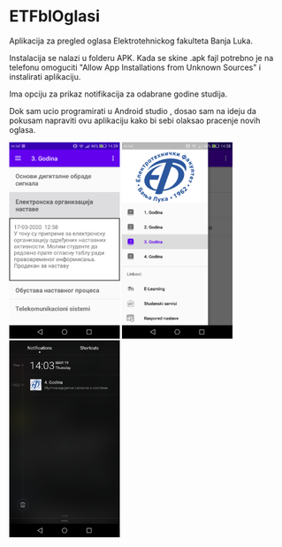 # ETFblOglasi

Aplikacija za pregled oglasa Elektrotehnickog fakulteta Banja Luka.

Instalacija se nalazi u folderu APK. Kada se skine .apk fajl potrebno je na telefonu omoguciti "Allow App Installations from Unknown Sources" i instalirati aplikaciju.

Ima opciju za prikaz notifikacija za odabrane godine studija.

Dok sam ucio programirati u Android studio , dosao sam na ideju da pokusam napraviti ovu aplikaciju kako bi sebi olaksao pracenje novih oglasa.

<img src="slike/prikazOglasa.png" width=200>
<img src="slike/navigacioniPanel.png" width=200>
<img src="slike/notifikacija.png" width=200>
